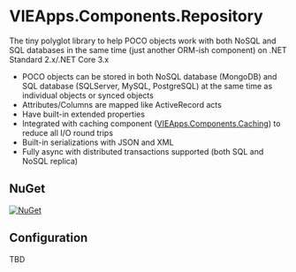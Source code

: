 # VIEApps.Components.Repository

The tiny polyglot library to help POCO objects work with both NoSQL and SQL databases in the same time (just another ORM-ish component) on  .NET Standard 2.x/.NET Core 3.x

- POCO objects can be stored in both NoSQL database (MongoDB) and SQL database (SQLServer, MySQL, PostgreSQL) at the same time as individual objects or synced objects
- Attributes/Columns are mapped like ActiveRecord acts
- Have built-in extended properties
- Integrated with caching component ([VIEApps.Components.Caching](https://github.com/vieapps/Components.Caching)) to reduce all I/O round trips
- Built-in serializations with JSON and XML
- Fully async with distributed transactions supported (both SQL and NoSQL replica)

## NuGet

[![NuGet](https://img.shields.io/nuget/v/VIEApps.Components.Repository.svg)](https://www.nuget.org/packages/VIEApps.Components.Repository)

## Configuration
TBD